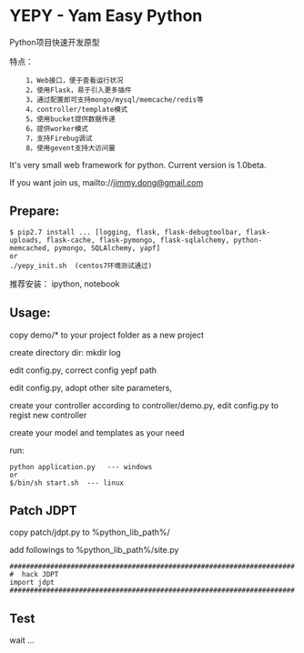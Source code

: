 # YEPY - Yam Easy Python

Python项目快速开发原型

特点：

		1，Web接口，便于查看运行状况
		2，使用Flask，易于引入更多插件
		3，通过配置即可支持mongo/mysql/memcache/redis等
		4，controller/template模式
		5，使用bucket提供数据传递
		6，提供worker模式
		7，支持Firebug调试
		8，使用gevent支持大访问量

It's very small web framework for python. Current version is 1.0beta.

If you want join us, mailto://jimmy.dong@gmail.com

## Prepare:

	$ pip2.7 install ... [logging, flask, flask-debugtoolbar, flask-uploads, flask-cache, flask-pymongo, flask-sqlalchemy, python-memcached, pymongo, SQLAlchemy, yapf] 
	or
	./yepy_init.sh  (centos7环境测试通过)
	

推荐安装： ipython, notebook

	
## Usage:

copy demo/*  to your project folder as a new project

create directory dir: mkdir log

edit config.py, correct config yepf path

edit config.py, adopt other site parameters,

create your controller according to controller/demo.py, edit config.py to regist new controller

create your model and templates as your need

run:

	python application.py   --- windows 
	or
	$/bin/sh start.sh  --- linux
	
## Patch JDPT

copy patch/jdpt.py to %python_lib_path%/

add followings to %python_lib_path%/site.py

```
######################################################################
#  hack JDPT
import jdpt
######################################################################
```

Test
----

wait ...